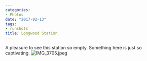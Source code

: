 ```yaml
---
categories:
- Photos
date: "2017-02-13"
tags:
- runshots
title: Longwood Station
---
```


A pleasure to see this station so empty. Something here is just so captivating. ![IMG_3705.jpeg](images/IMG_3705.jpeg)
